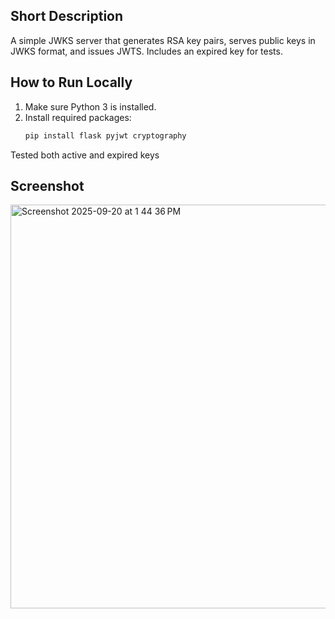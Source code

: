 ## Short Description
A simple JWKS server that generates RSA key pairs, serves public keys in JWKS format, and issues JWTS. Includes an expired key for tests.

## How to Run Locally
1. Make sure Python 3 is installed.
2. Install required packages:
   ```bash
   pip install flask pyjwt cryptography

Tested both active and expired keys 

## Screenshot
 <img width="1394" height="646" alt="Screenshot 2025-09-20 at 1 44 36 PM" src="https://github.com/user-attachments/assets/e7f27f76-5fa2-4e9b-b65d-56a1bd20518b" />
